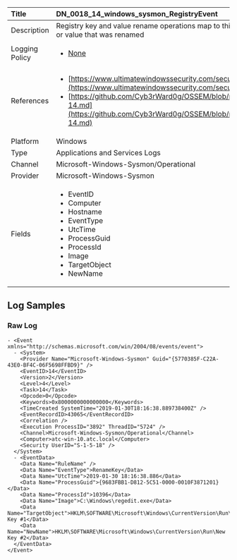 | Title          | DN_0018_14_windows_sysmon_RegistryEvent                                                                                                      |
|:---------------|:-----------------------------------------------------------------------------------------------------------------|
| Description    | Registry key and value rename operations map to this event type, recording  the new name of the key or value that was renamed                                                                                                |
| Logging Policy | <ul><li>[None](../Logging_Policies/None.md)</li></ul> |
| References     | <ul><li>[https://www.ultimatewindowssecurity.com/securitylog/encyclopedia/event.aspx?eventid=90014](https://www.ultimatewindowssecurity.com/securitylog/encyclopedia/event.aspx?eventid=90014)</li><li>[https://github.com/Cyb3rWard0g/OSSEM/blob/master/data_dictionaries/windows/sysmon/event-14.md](https://github.com/Cyb3rWard0g/OSSEM/blob/master/data_dictionaries/windows/sysmon/event-14.md)</li></ul>                                  |
| Platform       | Windows   |
| Type           | Applications and Services Logs 		|
| Channel        | Microsoft-Windows-Sysmon/Operational    |
| Provider       | Microsoft-Windows-Sysmon   |
| Fields         | <ul><li>EventID</li><li>Computer</li><li>Hostname</li><li>EventType</li><li>UtcTime</li><li>ProcessGuid</li><li>ProcessId</li><li>Image</li><li>TargetObject</li><li>NewName</li></ul>                                               |


## Log Samples

### Raw Log

```
- <Event xmlns="http://schemas.microsoft.com/win/2004/08/events/event">
  - <System>
    <Provider Name="Microsoft-Windows-Sysmon" Guid="{5770385F-C22A-43E0-BF4C-06F5698FFBD9}" />
    <EventID>14</EventID>
    <Version>2</Version>
    <Level>4</Level>
    <Task>14</Task>
    <Opcode>0</Opcode>
    <Keywords>0x8000000000000000</Keywords>
    <TimeCreated SystemTime="2019-01-30T18:16:38.889738400Z" />
    <EventRecordID>43065</EventRecordID>
    <Correlation />
    <Execution ProcessID="3892" ThreadID="5724" />
    <Channel>Microsoft-Windows-Sysmon/Operational</Channel>
    <Computer>atc-win-10.atc.local</Computer>
    <Security UserID="S-1-5-18" />
  </System>
  - <EventData>
    <Data Name="RuleName" />
    <Data Name="EventType">RenameKey</Data>
    <Data Name="UtcTime">2019-01-30 18:16:38.886</Data>
    <Data Name="ProcessGuid">{9683FBB1-D812-5C51-0000-0010F3871201}</Data>
    <Data Name="ProcessId">10396</Data>
    <Data Name="Image">C:\Windows\regedit.exe</Data>
    <Data Name="TargetObject">HKLM\SOFTWARE\Microsoft\Windows\CurrentVersion\Run\New Key #1</Data>
    <Data Name="NewName">HKLM\SOFTWARE\Microsoft\Windows\CurrentVersion\Run\New Key #2</Data>
  </EventData>
</Event>

```




